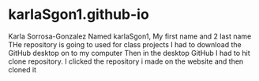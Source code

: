 # karlaSgon1.github-io
Karla Sorrosa-Gonzalez
Named karlaSgon1, My first name and 2 last name
THe repository is going to used for class projects 
I had to download the GitHub desktop on to my computer
Then in the desktop GitHub I had to hit clone repository. 
I clicked the repository i made on the website and then cloned it
